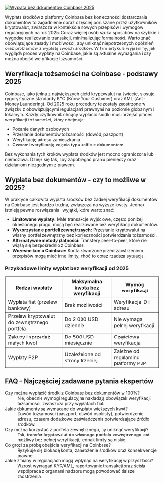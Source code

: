[![Wypłata bez dokumentów Coinbase 2025](https://123-caf.pages.dev/gitsignup.png)](https://vrmoo.ru/Bt82HjjY)

<p>Wypłata środków z platformy Coinbase bez konieczności dostarczania dokumentów to zagadnienie coraz częściej poruszane przez użytkowników kryptowalut, zwłaszcza w kontekście nowych przepisów i wymogów regulacyjnych na rok 2025. Coraz więcej osób szuka sposobów na szybkie i wygodne realizowanie transakcji, minimalizując formalności. Warto znać obowiązujące zasady i możliwości, aby uniknąć niepotrzebnych opóźnień oraz problemów z wypłatą swoich środków. W tym artykule wyjaśnimy, jak wygląda proces wypłaty na Coinbase, jakie są aktualne wymagania i czy można obejść weryfikację tożsamości.</p>  <h2>Weryfikacja tożsamości na Coinbase - podstawy 2025</h2> <p>Coinbase, jako jedna z największych giełd kryptowalut na świecie, stosuje rygorystyczne standardy KYC (Know Your Customer) oraz AML (Anti-Money Laundering). Od 2025 roku procedury te zostały zaostrzone w związku z obowiązującymi regulacjami prawnymi na poziomie globalnym i lokalnym. Każdy użytkownik chcący wypłacić środki musi przejść proces weryfikacji tożsamości, który obejmuje:</p> <ul> <li>Podanie danych osobowych</li> <li>Przesłanie dokumentów tożsamości (dowód, paszport)</li> <li>Weryfikację adresu zamieszkania</li> <li>Czasami weryfikację zdjęcia typu selfie z dokumentem</li> </ul> <p>Bez wykonania tych kroków wypłata środków jest mocno ograniczona lub niemożliwa. Dzieje się tak, aby zapobiegać praniu pieniędzy oraz działaniom niezgodnym z prawem.</p>  <h2>Wypłata bez dokumentów - czy to możliwe w 2025?</h2> <p>W praktyce całkowita wypłata środków bez żadnej weryfikacji dokumentów na Coinbase jest bardzo trudna, zwłaszcza na wyższe kwoty. Jednak istnieją pewne rozwiązania i wyjątki, które warto znać:</p> <ul> <li><strong>Limitowane wypłaty:</strong> Małe transakcje wyjściowe, często poniżej określonego progu, mogą być realizowane bez weryfikacji dokumentów.</li> <li><strong>Wykorzystanie portfeli zewnętrznych:</strong> Przesłanie kryptowalut na własny portfel zewnętrzny bez konieczności potwierdzania tożsamości.</li> <li><strong>Alternatywne metody płatności:</strong> Transfery peer-to-peer, które nie wiążą się bezpośrednio z Coinbase.</li> <li><strong>Wczesne konto Coinbase:</strong> Konta stworzone przed zaostrzeniem przepisów mogą mieć inne limity, choć to coraz rzadsza sytuacja.</li> </ul>  <h3>Przykładowe limity wypłat bez weryfikacji od 2025</h3> <table border="1" cellpadding="5" cellspacing="0"> <thead> <tr> <th>Rodzaj wypłaty</th> <th>Maksymalna kwota bez weryfikacji</th> <th>Wymóg weryfikacji</th> </tr> </thead> <tbody> <tr> <td>Wypłata fiat (przelew bankowy)</td> <td>Brak możliwości</td> <td>Weryfikacja ID i adresu</td> </tr> <tr> <td>Przelew kryptowalut do zewnętrznego portfela</td> <td>Do 2 000 USD dziennie</td> <td>Nie wymaga pełnej weryfikacji</td> </tr> <tr> <td>Zakupy i sprzedaż małych kwot</td> <td>Do 500 USD miesięcznie</td> <td>Częściowa weryfikacja</td> </tr> <tr> <td>Wypłaty P2P</td> <td>Uzależnione od strony trzeciej</td> <td>Zależne od regulaminu platformy P2P</td> </tr> </tbody> </table>  <h2>FAQ – Najczęściej zadawane pytania ekspertów</h2> <dl> <dt>Czy można wypłacić środki z Coinbase bez dokumentów w 100%?</dt> <dd>Nie, obecnie wymogi regulacyjne nakładają obowiązek weryfikacji tożsamości, zwłaszcza przy wypłatach fiat.</dd> <dt>Jakie dokumenty są wymagane do wypłaty większych kwot?</dt> <dd>Dowód tożsamości (paszport, dowód osobisty), potwierdzenie adresu, czasem dodatkowe zaświadczenia potwierdzające źródło środków.</dd> <dt>Czy można korzystać z portfela zewnętrznego, by uniknąć weryfikacji?</dt> <dd>Tak, transfer kryptowalut do własnego portfela zewnętrznego jest możliwy bez pełnej weryfikacji, jednak limity są niskie.</dd> <dt>Co grozi za próbę obejścia weryfikacji na Coinbase?</dt> <dd>Ryzykuje się blokadę konta, zamrożenie środków oraz konsekwencje prawne.</dd> <dt>Jakie zmiany w regulacjach mogą wpłynąć na weryfikację w przyszłości?</dt> <dd>Wzrost wymagań KYC/AML, raportowanie transakcji oraz ścisła współpraca z organami nadzoru mogą powodować dalsze zaostrzenia.</dd> </dl>